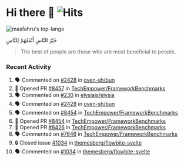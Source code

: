 # Hi there 👋 ![Hits](https://hits.seeyoufarm.com/api/count/incr/badge.svg?url=https%3A%2F%2Fgithub.com%2Fmasfahru&count_bg=%2379C83D&title_bg=%23555555&icon=&icon_color=%23E7E7E7&title=Page%20views&edge_flat=false)

![masfahru's top-langs](https://github-readme-stats-masfahru.vercel.app/api/top-langs/?username=masfahru&layout=compact&hide=html)

<span dir="auto" style="text-align: left;">خَيْرُ النَّاسِ أَنْفَعُهُمْ لِلنَّاسِ</span>
> The best of people are those who are most beneficial to people.

### Recent Activity

<!--START_SECTION:activity-->
1. 🗣 Commented on [#2428](https://github.com/oven-sh/bun/issues/2428#issuecomment-1751083268) in [oven-sh/bun](https://github.com/oven-sh/bun)
2. 💪 Opened PR [#8457](https://github.com/TechEmpower/FrameworkBenchmarks/pull/8457) in [TechEmpower/FrameworkBenchmarks](https://github.com/TechEmpower/FrameworkBenchmarks)
3. 🗣 Commented on [#230](https://github.com/elysiajs/elysia/issues/230#issuecomment-1740652411) in [elysiajs/elysia](https://github.com/elysiajs/elysia)
4. 🗣 Commented on [#2428](https://github.com/oven-sh/bun/issues/2428#issuecomment-1740211627) in [oven-sh/bun](https://github.com/oven-sh/bun)
5. 🗣 Commented on [#8454](https://github.com/TechEmpower/FrameworkBenchmarks/pull/8454#issuecomment-1739832295) in [TechEmpower/FrameworkBenchmarks](https://github.com/TechEmpower/FrameworkBenchmarks)
6. 💪 Opened PR [#8454](https://github.com/TechEmpower/FrameworkBenchmarks/pull/8454) in [TechEmpower/FrameworkBenchmarks](https://github.com/TechEmpower/FrameworkBenchmarks)
7. 💪 Opened PR [#8426](https://github.com/TechEmpower/FrameworkBenchmarks/pull/8426) in [TechEmpower/FrameworkBenchmarks](https://github.com/TechEmpower/FrameworkBenchmarks)
8. 🗣 Commented on [#7646](https://github.com/TechEmpower/FrameworkBenchmarks/issues/7646#issuecomment-1715926348) in [TechEmpower/FrameworkBenchmarks](https://github.com/TechEmpower/FrameworkBenchmarks)
9. 🔒 Closed issue [#1034](https://github.com/themesberg/flowbite-svelte/issues/1034) in [themesberg/flowbite-svelte](https://github.com/themesberg/flowbite-svelte)
10. 🗣 Commented on [#1034](https://github.com/themesberg/flowbite-svelte/issues/1034#issuecomment-1705775520) in [themesberg/flowbite-svelte](https://github.com/themesberg/flowbite-svelte)
<!--END_SECTION:activity-->

